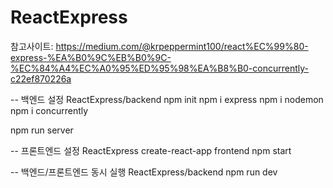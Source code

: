 # ReactExpress

참고사이트: https://medium.com/@krpeppermint100/react%EC%99%80-express-%EA%B0%9C%EB%B0%9C-%EC%84%A4%EC%A0%95%ED%95%98%EA%B8%B0-concurrently-c22ef870226a

-- 백엔드 설정
ReactExpress/backend
npm init
npm i express
npm i nodemon
npm i concurrently

npm run server

-- 프론트엔드 설정
ReactExpress
create-react-app frontend
npm start

-- 백엔드/프론트엔드 동시 실행
ReactExpress/backend
npm run dev


